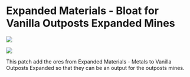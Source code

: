 # Expanded Materials - Bloat for Vanilla Outposts Expanded Mines

![](https://github.com/dave40k/Expanded-Materials-Bloat-for-Outposts-Mines/blob/main/About/Preview.png)

![](https://github.com/dave40k/Expanded-Materials-Bloat-for-Outposts-Mines/blob/main/image-1.png)

This patch add the ores from Expanded Materials - Metals to Vanilla Outposts Expanded so that they can be an output for the outposts mines.
